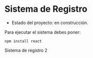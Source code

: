 <h1>Sistema de Registro</h1>

- Estado del proyecto: en construcción.

Para ejecutar el sistema debes poner:

```npm install react```

Sistema de registro 2
